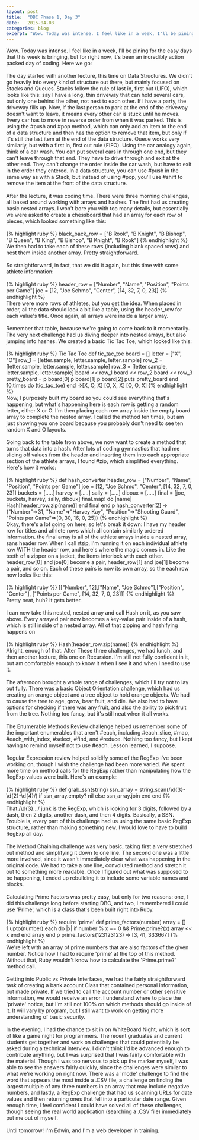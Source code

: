 ```yaml
---
layout: post
title:  "DBC Phase 1, Day 3"
date:   2015-04-08
categories: blog
excerpt: "Wow. Today was intense. I feel like in a week, I'll be pining for the easy days that this week is bringing, but for right now, it's been an incredibly action packed day of coding. Here we go:"
---
```


Wow. Today was intense. I feel like in a week, I'll be pining for the easy days that this week is bringing, but for right now, it's been an incredibly action packed day of coding. Here we go:
<br>
<br>
The day started with another lecture, this time on Data Structures. We didn't go heavily into every kind of structure out there, but mainly focused on Stacks and Queues. Stacks follow the rule of last in, first out (LIFO), which looks like this: say I have a long, thin driveway that can hold several cars, but only one behind the other, not next to each other. If I have a party, the driveway fills up. Now, if the last person to park at the end of the driveway doesn't want to leave, it means every other car is stuck until he moves. Every car has to move in reverse order from when it was parked. This is using the #push and #pop method, which can only add an item to the end of a data structure and then has the option to remove that item, but only if it's still the last item at the end of the data structure. Queue works very similarly, but with a first in, first out rule (FIFO). Using the car analogy again, think of a car wash. You can put several cars in through one end, but they can't leave through that end. They have to drive through and exit at the other end. They can't change the order inside the car wash, but have to exit in the order they entered. In a data structure, you can use #push in the same way as with a Stack, but instead of using #pop, you'll use #shift to remove the item at the front of the data structure.
<br>
<br>
After the lecture, it was coding time. There were three morning challenges, all based around working with arrays and hashes. The first had us creating basic nested arrays. I won't bore you with too many details, but essentially we were asked to create a chessboard that had an array for each row of pieces, which looked something like this:
<br>
<br>
{% highlight ruby %}
black_back_row = ["B Rook", "B Knight", "B Bishop", "B Queen", "B King", "B Bishop", "B Knight", "B Rook"]
{% endhighlight %}
<br>
We then had to take each of these rows (including blank spaced rows) and nest them inside another array. Pretty straightforward.
<br>
<br>
So straightforward, in fact, that we did it again, but this time with some athlete information:
<br>
<br>
{% highlight ruby %}
header_row = ["Number", "Name", "Position", "Points per Game"]
joe = [12, "Joe Schmo", "Center", [14, 32, 7, 0, 23]]
{% endhighlight %}
<br>
There were more rows of athletes, but you get the idea. When placed in order, all the data should look a bit like a table, using the header_row for each value's title. Once again, all arrays were inside a larger array.
<br>
<br>
Remember that table, because we're going to come back to it momentarily. The very next challenge had us diving deeper into nested arrays, but also jumping into hashes. We created a basic Tic Tac Toe, which looked like this:
<br>
<br>
{% highlight ruby %}
Tic Tac Toe
def tic_tac_toe
  board = []
  letter = ["X", "O"]
  row_1 = [letter.sample, letter.sample, letter.sample]
  row_2 = [letter.sample, letter.sample, letter.sample]
  row_3 = [letter.sample, letter.sample, letter.sample]
  board << row_1
  board << row_2
  board << row_3
  pretty_board = p board[0]
                 p board[1]
                 p board[2]
                 puts
  pretty_board
end
10.times do
  (tic_tac_toe)
end
=>[X, O, X]
  [O, X, X]
  [O, O, X]
{% endhighlight %}
<br>
Now, I purposely built my board so you could see everything that's happening, but what's happening here is each row is getting a random letter, either X or O. I'm then placing each row array inside the empty board array to complete the nested array. I called the method ten times, but am just showing you one board because you probably don't need to see ten random X and O layouts.
<br>
<br>
Going back to the table from above, we now want to create a method that turns that data into a hash. After lots of coding gymnastics that had me slicing off values from the header and inserting them into each appropriate section of the athlete arrays, I found #zip, which simplified everything. Here's how it works:
<br>
<br>
{% highlight ruby %}
def hash_converter
  header_row = ["Number", "Name", "Position", "Points per Game"]
  joe = [12, "Joe Schmo", "Center", [14, 32, 7, 0, 23]]
  buckets = [.....]
  harvey = [.....]
  sally = [.....]
  diboux = [.....]
  final = [joe, buckets, harvey, sally, diboux]
  final.map! do |name|
    Hash[header_row.zip(name)]
  end
  final
end
p hash_converter[2]
=>{"Number"=>31, "Name"=>"Harvey Kay", "Position"=>"Shooting Guard", "Points per Game"=>[0, 30, 16, 0, 25]}
{% endhighlight %}
<br>
Okay, there's a lot going on here, so let's break it down: I have my header row for titles and athlete rows which all contain similarly ordered information. the final array is all of the athlete arrays inside a nested array, sans header row. When I call #zip, I'm running it on each individual athlete row WITH the header row, and here's where the magic comes in. Like the teeth of a zipper on a jacket, the items interlock with each other. header_row[0] and joe[0] become a pair, header_row[1] and joe[1] become a pair, and so on. Each of these pairs is now its own array, so the each row now looks like this:
<br>
<br>
{% highlight ruby %}
[["Number", 12],["Name", "Joe Schmo"],["Position", "Center"], ["Points per Game", [14, 32, 7, 0, 23]]]
{% endhighlight %}
<br>
Pretty neat, huh? It gets better.
<br>
<br>
I can now take this nested, nested array and call Hash on it, as you saw above. Every arrayed pair now becomes a key-value pair inside of a hash, which is still inside of a nested array. All of that zipping and hashifying happens on
<br>
<br>
{% highlight ruby %}
Hash[header_row.zip(name)]
{% endhighlight %}
<br>
Alright, enough of that. After These three challenges, we had lunch, and then another lecture, this one on Recursion. I'm still not fully confident in it, but am comfortable enough to know it when I see it and when I need to use it.
<br>
<br>
The afternoon brought a whole range of challenges, which I'll try not to lay out fully. There was a basic Object Orientation challenge, which had us creating an orange object and a tree object to hold orange objects. We had to cause the tree to age, grow, bear fruit, and die. We also had to have options for checking if there was any fruit, and also the ability to pick fruit from the tree. Nothing too fancy, but it's still neat when it all works.
<br>
<br>
The Enumerable Methods Review challenge helped us remember some of the important enumerables that aren't #each, including #each_slice, #map, #each_with_index, #select, #find, and #reduce. Nothing too fancy, but I kept having to remind myself not to use #each. Lesson learned, I suppose.
<br>
<br>
Regular Expression review helped solidify some of the RegExp I've been working on, though I wish the challenge had been more varied. We spent more time on method calls for the RegExp rather than manipulating how the RegExp values were built. Here's an example:
<br>
<br>
{% highlight ruby %}
def grab_ssn(string)
  ssn_array = string.scan(/\d{3}-\d{2}-\d{4}/)
  if ssn_array.empty?
    nil
  else
    ssn_array.join
  end
end
{% endhighlight %}
<br>
That /\d{3}.../ junk is the RegExp, which is looking for 3 digits, followed by a dash, then 2 digits, another dash, and then 4 digits. Basically, a SSN. Trouble is, every part of this challenge had us using the same basic RegExp structure, rather than making something new. I would love to have to build RegExp all day.
<br>
<br>
The Method Chaining challenge was very basic, taking first a very stretched out method and simplifying it down to one line. The second one was a little more involved, since it wasn't immediately clear what was happening in the original code. We had to take a one line, convoluted method and stretch it out to something more readable. Once I figured out what was supposed to be happening, I ended up rebuilding it to include some variable names and blocks.
<br>
<br>
Calculating Prime Factors was pretty easy, but only for two reasons: one, I did this challenge long before starting DBC, and two, I remembered I could use 'Prime', which is a class that's been built right into Ruby.
<br>
<br>
{% highlight ruby %}
require 'prime'
def prime_factors(number)
  array = []
  1.upto(number).each do |x|
    if number % x == 0 && Prime.prime?(x)
      array << x
    end
  end
  array
end
p prime_factors(123123123)
=> [3, 41, 333667]
{% endhighlight %}
<br>
We're left with an array of prime numbers that are also factors of the given number. Notice how I had to require 'prime' at the top of this method. Without that, Ruby wouldn't know how to calculate the 'Prime.prime?' method call.
<br>
<br>
Getting into Public vs Private Interfaces, we had the fairly straightforward task of creating a bank account Class that contained personal information, but made private. If we tried to call the account number or other sensitive information, we would receive an error. I understand where to place the 'private' notice, but I'm still not 100% on which methods should go inside of it. It will vary by program, but I still want to work on getting more understanding of basic security.
<br>
<br>
In the evening, I had the chance to sit in on WhiteBoard Night, which is sort of like a game night for programmers. The recent graduates and current students get together and work on challenges that could potentially be asked during a technical interview. I didn't think I'd be advanced enough to contribute anything, but I was surprised that I was fairly comfortable with the material. Though I was too nervous to pick up the marker myself, I was able to see the answers fairly quickly, since the challenges were similar to what we're working on right now. There was a 'mode' challenge to find the word that appears the most inside a .CSV file, a challenge on finding the largest multiple of any three numbers in an array that may include negative numbers, and lastly, a RegExp challenge that had us scanning URLs for date values and then returning ones that fell into a particular date range. Given enough time, I feel confident I could have solved all of these challenges, though seeing the real world application (searching a .CSV file) immediately put me out of myself.
<br>
<br>
Until tomorrow! I'm Edwin, and I'm a web developer in training.
